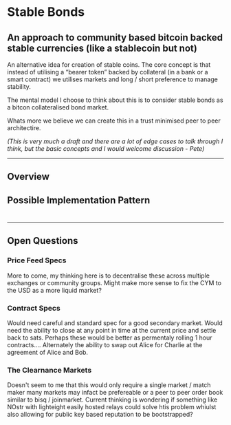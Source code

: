 # Stable Bonds

## An approach to community based bitcoin backed stable currencies (like a stablecoin but not)

An alternative idea for creation of stable coins.  The core concept is that instead of utilising a “bearer token” backed by collateral (in a bank or a smart contract) we utilises markets and long / short preference to manage stability.  

The mental model I choose to think about this is to consider stable bonds as a bitcon collateralised bond market.  

Whats more we believe we can create this in a trust minimised peer to peer architectire.   

*(This is very much a draft and there are a lot of edge cases to talk through I think, but the basic concepts and I would welcome discussion - Pete)*

---

## Overview

## Possible Implementation Pattern

#
 
 
---

## Open Questions

### Price Feed Specs
More to come, my thinking here is to decentralise these across multiple exchanges or community groups. Might make more sense to fix the CYM to the USD as a more liquid market? 

### Contract Specs
Would need careful and standard spec for a good secondary market. 
Would need the ability to close at any point in time at the current price and settle back to sats. Perhaps these would be better as permentaly rolling 1 hour contracts…. 
Alternately the ability to swap out Alice for Charlie at the agreement of Alice and Bob. 

### The Clearnance Markets
Doesn't seem to me that this would only require a single market / match maker many markets may infact be prefereable or a peer to peer order book similar to bisq / joinmarket.
Current thinking is wondering if something like NOstr with lighteight easily hosted relays could solve htis problem whiulst also allowing for public key based reputation to be bootstrapped?
